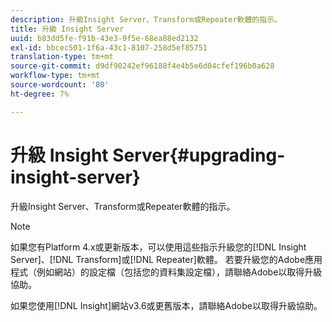 ```yaml
---
description: 升級Insight Server、Transform或Repeater軟體的指示。
title: 升級 Insight Server
uuid: b83dd5fe-f91b-43e3-9f5e-68ea88ed2132
exl-id: bbcec501-1f6a-43c1-8107-258d5ef85751
translation-type: tm+mt
source-git-commit: d9df90242ef96188f4e4b5e6d04cfef196b0a628
workflow-type: tm+mt
source-wordcount: '80'
ht-degree: 7%

---
```


# 升級 Insight Server{#upgrading-insight-server}

升級Insight Server、Transform或Repeater軟體的指示。

>[!NOTE]
>
>如果您有Platform 4.x或更新版本，可以使用這些指示升級您的[!DNL Insight Server]、[!DNL Transform]或[!DNL Repeater]軟體。 若要升級您的Adobe應用程式（例如網站）的設定檔（包括您的資料集設定檔），請聯絡Adobe以取得升級協助。

如果您使用[!DNL Insight]網站v3.6或更舊版本，請聯絡Adobe以取得升級協助。
